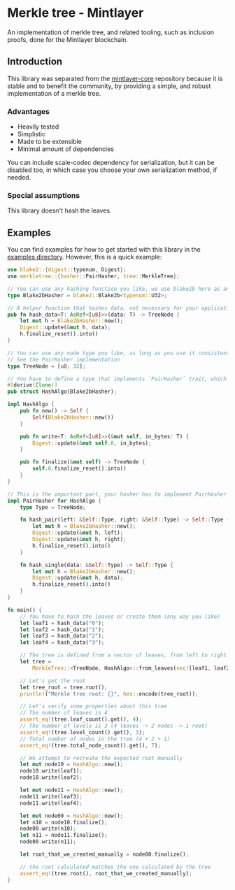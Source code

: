 # Merkle tree - Mintlayer

An implementation of merkle tree, and related tooling, such as inclusion proofs, done for the Mintlayer blockchain.

## Introduction

This library was separated from the [mintlayer-core](https://github.com/mintlayer/merkletree-mintlayer) repository because it is stable and to benefit the community, by providing a simple, and robust implementation of a merkle tree.

### Advantages

- Heavily tested
- Simplistic
- Made to be extensible
- Minimal amount of dependencies

You can include scale-codec dependency for serialization, but it can be disabled too, in which case you choose your own serialization method, if needed.

### Special assumptions

This library doesn't hash the leaves.

## Examples

You can find examples for how to get started with this library in the [examples directory](./examples/README.md). However, this is a quick example:

```rust
use blake2::{digest::typenum, Digest};
use merkletree::{hasher::PairHasher, tree::MerkleTree};

// You can use any hashing function you like, we use blake2b here as an example
type Blake2bHasher = blake2::Blake2b<typenum::U32>;

// A helper function that hashes data, not necessary for your application
pub fn hash_data<T: AsRef<[u8]>>(data: T) -> TreeNode {
    let mut h = Blake2bHasher::new();
    Digest::update(&mut h, data);
    h.finalize_reset().into()
}

// You can use any node type you like, as long as you use it consistently in the tree
// See the PairHasher implementation
type TreeNode = [u8; 32];

// You have to define a type that implements `PairHasher` trait, which will tell the tree how to combine different nodes
#[derive(Clone)]
pub struct HashAlgo(Blake2bHasher);

impl HashAlgo {
    pub fn new() -> Self {
        Self(Blake2bHasher::new())
    }

    pub fn write<T: AsRef<[u8]>>(&mut self, in_bytes: T) {
        Digest::update(&mut self.0, in_bytes);
    }

    pub fn finalize(&mut self) -> TreeNode {
        self.0.finalize_reset().into()
    }
}

// This is the important part, your hasher has to implement PairHasher
impl PairHasher for HashAlgo {
    type Type = TreeNode;

    fn hash_pair(left: &Self::Type, right: &Self::Type) -> Self::Type {
        let mut h = Blake2bHasher::new();
        Digest::update(&mut h, left);
        Digest::update(&mut h, right);
        h.finalize_reset().into()
    }

    fn hash_single(data: &Self::Type) -> Self::Type {
        let mut h = Blake2bHasher::new();
        Digest::update(&mut h, data);
        h.finalize_reset().into()
    }
}

fn main() {
    // You have to hash the leaves or create them (any way you like)
    let leaf1 = hash_data("0");
    let leaf2 = hash_data("1");
    let leaf3 = hash_data("2");
    let leaf4 = hash_data("3");

    // The tree is defined from a vector of leaves, from left to right
    let tree =
        MerkleTree::<TreeNode, HashAlgo>::from_leaves(vec![leaf1, leaf2, leaf3, leaf4]).unwrap();

    // Let's get the root
    let tree_root = tree.root();
    println!("Merkle tree root: {}", hex::encode(tree_root));

    // Let's verify some properties about this tree
    // The number of leaves is 4
    assert_eq!(tree.leaf_count().get(), 4);
    // The number of levels is 3 (4 leaves -> 2 nodes -> 1 root)
    assert_eq!(tree.level_count().get(), 3);
    // Total number of nodes in the tree (4 + 2 + 1)
    assert_eq!(tree.total_node_count().get(), 7);

    // We attempt to recreate the expected root manually
    let mut node10 = HashAlgo::new();
    node10.write(leaf1);
    node10.write(leaf2);

    let mut node11 = HashAlgo::new();
    node11.write(leaf3);
    node11.write(leaf4);

    let mut node00 = HashAlgo::new();
    let n10 = node10.finalize();
    node00.write(n10);
    let n11 = node11.finalize();
    node00.write(n11);

    let root_that_we_created_manually = node00.finalize();

    // the root calculated matches the one calculated by the tree
    assert_eq!(tree.root(), root_that_we_created_manually);
}
```
